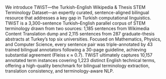 We introduce TWiST—the Turkish-English Wikipedia & Thesis STEM Terminology Dataset—an expertly curated, sentence-aligned bilingual resource that addresses a key gap in Turkish computational linguistics. TWiST is a 3,300-sentence Turkish–English parallel corpus of STEM terminology drawn from two sources: 1,185 sentences from Wikimedia Content Translation dump and 2,115 sentences from 287 graduate-thesis abstracts at Turkey’s top six universities. Focused on Mathematics, Physics, and Computer Science, every sentence pair was triple-annotated by 43 trained bilingual annotators following a 30-page guideline, achieving substantial agreement (Fleiss κ ≈ 0.7). TWiST ultimately captures 10,157 annotated term instances covering 1,223 distinct English technical terms, offering a high-quality benchmark for bilingual terminology extraction, translation consistency, and terminology-aware NLP.

